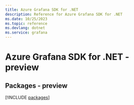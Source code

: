 ```yaml
---
title: Azure Grafana SDK for .NET
description: Reference for Azure Grafana SDK for .NET
ms.date: 10/25/2023
ms.topic: reference
ms.devlang: dotnet
ms.service: grafana
---
```

# Azure Grafana SDK for .NET - preview
## Packages - preview
[!INCLUDE [packages](grafana-index.md)]